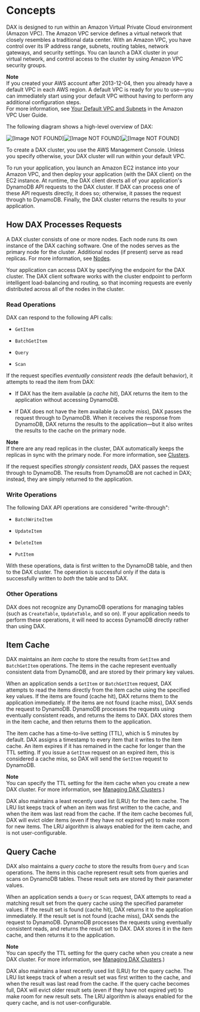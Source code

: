 # Concepts<a name="DAX.concepts"></a>

DAX is designed to run within an Amazon Virtual Private Cloud environment \(Amazon VPC\)\. The Amazon VPC service defines a virtual network that closely resembles a traditional data center\. With an Amazon VPC, you have control over its IP address range, subnets, routing tables, network gateways, and security settings\. You can launch a DAX cluster in your virtual network, and control access to the cluster by using Amazon VPC security groups\.

**Note**  
If you created your AWS account after 2013\-12\-04, then you already have a default VPC in each AWS region\. A default VPC is ready for you to use—you can immediately start using your default VPC without having to perform any additional configuration steps\.  
For more information, see [Your Default VPC and Subnets](http://docs.aws.amazon.com/AmazonVPC/latest/UserGuide/default-vpc.html) in the Amazon VPC User Guide\.

The following diagram shows a high\-level overview of DAX:

![\[Image NOT FOUND\]](http://docs.aws.amazon.com/amazondynamodb/latest/developerguide/)![\[Image NOT FOUND\]](http://docs.aws.amazon.com/amazondynamodb/latest/developerguide/)![\[Image NOT FOUND\]](http://docs.aws.amazon.com/amazondynamodb/latest/developerguide/)

To create a DAX cluster, you use the AWS Management Console\. Unless you specify otherwise, your DAX cluster will run within your default VPC\.

To run your application, you launch an Amazon EC2 instance into your Amazon VPC, and then deploy your application \(with the DAX client\) on the EC2 instance\. At runtime, the DAX client directs all of your application's DynamoDB API requests to the DAX cluster\. If DAX can process one of these API requests directly, it does so; otherwise, it passes the request through to DynamoDB\. Finally, the DAX cluster returns the results to your application\.

## How DAX Processes Requests<a name="DAX.concepts.request-processing"></a>

A DAX cluster consists of one or more nodes\. Each node runs its own instance of the DAX caching software\. One of the nodes serves as the primary node for the cluster\. Additional nodes \(if present\) serve as read replicas\. For more information, see [Nodes](DAX.concepts.cluster.md#DAX.concepts.nodes)\.

Your application can access DAX by specifying the endpoint for the DAX cluster\. The DAX client software works with the cluster endpoint to perform intelligent load\-balancing and routing, so that incoming requests are evenly distributed across all of the nodes in the cluster\.

### Read Operations<a name="w3ab1c23c15c14b6"></a>

DAX can respond to the following API calls:

+ `GetItem`

+ `BatchGetItem`

+ `Query`

+ `Scan`

If the request specifies *eventually consistent reads* \(the default behavior\), it attempts to read the item from DAX:

+ If DAX has the item available \(a *cache hit*\), DAX returns the item to the application without accessing DynamoDB\.

+ If DAX does not have the item available \(a *cache miss*\), DAX passes the request through to DynamoDB\. When it receives the response from DynamoDB, DAX returns the results to the application—but it also writes the results to the cache on the primary node\.

**Note**  
If there are any read replicas in the cluster, DAX automatically keeps the replicas in sync with the primary node\. For more information, see [Clusters](DAX.concepts.cluster.md#DAX.concepts.clusters)\.

If the request specifies *strongly consistent reads*, DAX passes the request through to DynamoDB\. The results from DynamoDB are not cached in DAX; instead, they are simply returned to the application\.

### Write Operations<a name="w3ab1c23c15c14b8"></a>

The following DAX API operations are considered "write\-through":

+ `BatchWriteItem`

+ `UpdateItem`

+ `DeleteItem`

+ `PutItem`

With these operations, data is first written to the DynamoDB table, and then to the DAX cluster\. The operation is successful only if the data is successfully written to *both* the table and to DAX\.

### Other Operations<a name="w3ab1c23c15c14c10"></a>

DAX does not recognize any DynamoDB operations for managing tables \(such as `CreateTable`, `UpdateTable`, and so on\)\. If your application needs to perform these operations, it will need to access DynamoDB directly rather than using DAX\.

## Item Cache<a name="DAX.concepts.item-cache"></a>

DAX maintains an *item cache* to store the results from `GetItem` and `BatchGetItem` operations\. The items in the cache represent eventually consistent data from DynamoDB, and are stored by their primary key values\.

When an application sends a `GetItem` or `BatchGetItem` request, DAX attempts to read the items directly from the item cache using the specified key values\. If the items are found \(cache hit\), DAX returns them to the application immediately\. If the items are not found \(cache miss\), DAX sends the request to DynamoDB\. DynamoDB processes the requests using eventually consistent reads, and returns the items to DAX\. DAX stores them in the item cache, and then returns them to the application\.

The item cache has a time\-to\-live setting \(TTL\), which is 5 minutes by default\. DAX assigns a timestamp to every item that it writes to the item cache\. An item expires if it has remained in the cache for longer than the TTL setting\. If you issue a `GetItem` request on an expired item, this is considered a cache miss, so DAX will send the `GetItem` request to DynamoDB\.

**Note**  
You can specify the TTL setting for the item cache when you create a new DAX cluster\. For more information, see [Managing DAX Clusters](DAX.cluster-management.md)\.\)

DAX also maintains a least recently used list \(LRU\) for the item cache\. The LRU list keeps track of when an item was first written to the cache, and when the item was last read from the cache\. If the item cache becomes full, DAX will evict older items \(even if they have not expired yet\) to make room for new items\. The LRU algorithm is always enabled for the item cache, and is not user\-configurable\.

## Query Cache<a name="DAX.concepts.query-cache"></a>

DAX also maintains a *query cache* to store the results from `Query` and `Scan` operations\. The items in this cache represent result sets from queries and scans on DynamoDB tables\. These result sets are stored by their parameter values\.

When an application sends a `Query` or `Scan` request, DAX attempts to read a matching result set from the query cache using the specified parameter values\. If the result set is found \(cache hit\), DAX returns it to the application immediately\. If the result set is not found \(cache miss\), DAX sends the request to DynamoDB\. DynamoDB processes the requests using eventually consistent reads, and returns the result set to DAX\. DAX stores it in the item cache, and then returns it to the application\.

**Note**  
You can specify the TTL setting for the query cache when you create a new DAX cluster\. For more information, see [Managing DAX Clusters](DAX.cluster-management.md)\.\)

DAX also maintains a least recently used list \(LRU\) for the query cache\. The LRU list keeps track of when a result set was first written to the cache, and when the result was last read from the cache\. If the query cache becomes full, DAX will evict older result sets \(even if they have not expired yet\) to make room for new result sets\. The LRU algorithm is always enabled for the query cache, and is not user\-configurable\.